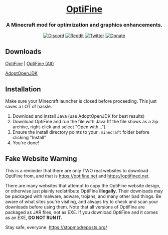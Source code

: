 <div align="center">
  <h1><a href="https://optifine.net/home">OptiFine</a></h1>
  <h3>A Minecraft mod for optimization and graphics enhancements.</h3>
  <p>
    <a href="https://discord.gg/3mMpcwW"><img src="https://img.shields.io/discord/423430686880301056.svg?color=%237289da&label=Discord&logo=discord&logoColor=%23ffffff&style=for-the-badge" alt="Discord" /></a>
    <a href="https://www.reddit.com/r/OptiFine/"><img src="https://img.shields.io/reddit/subreddit-subscribers/optifine.svg?label=%2Fr%2FOptiFine&style=for-the-badge&logo=reddit&color=ff4500&logoColor=ffffff" alt="Reddit" /></a>
    <a href="https://twitter.com/OptiFineNews"><img src="https://img.shields.io/twitter/follow/OptiFineNews.svg?color=1da1f2&label=Twitter&logo=twitter&logoColor=ffffff&style=for-the-badge" alt="Twitter" /></a>
    <a href="https://optifine.net/donate"><img src="https://img.shields.io/badge/Donate-%2410-%23E29F00.svg?style=for-the-badge" alt="Donate" /></a>
  </p>
</div>

## Downloads 
[OptiFine](https://optifine.net/downloads) | [OptiFine (Alt)](http://optifined.net/ "Slightly outdated")

[AdoptOpenJDK](https://adoptopenjdk.net/releases.html?variant=openjdk8&jvmVariant=openj9)

## Installation
Make sure your Minecraft launcher is closed before proceeding. This just saves a LOT of hassle.

1. Download and install Java (use AdoptOpenJDK for best results)
2. Download OptiFine and run the file with Java (If the file shows as a zip archive, right-click and select "Open with...")
3. Ensure the install directory points to your `.minecraft` folder before clicking "Install"
4. You're done!

## Fake Website Warning

This is a reminder that there are only TWO real websites to download OptiFine from, and that is https://optifine.net and https://optifined.net.

There are many websites that attempt to copy the OptiFine website design, or otherwise just plainly redistribute OptiFine **illegally.** Their downloads may be packaged with malware, adware, trojans, and many other bad things. Be aware of what sites you're visiting, and always try to check and scan your downloads before using them. Note that all versions of OptiFine are packaged as JAR files, not as EXE. If you download OptiFine and it comes as an EXE, **DO NOT RUN IT.**

Stay safe, everyone. https://stopmodreposts.org/
